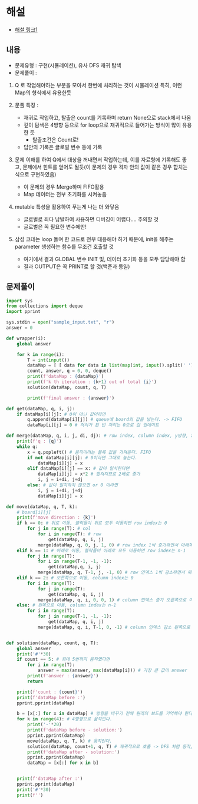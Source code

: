 # 해설
- [해설 링크1](https://jeongchul.tistory.com/667)


## 내용
- 문제유형 : 구현(시뮬레이션), 유사 DFS 재귀 탐색
- 문제풀이 :

1) Q 로 작업해야하는 부분을 모아서 한번에 처리하는 것이 시뮬레이션 특히, 이런 Map의 형식에서 유용한듯
2) 문풀 특징 :   
   - 재귀로 작업하고, 탈출은 count를 기록하며 return None으로 stack에서 나옴
   - 깊이 탐색은 4방향 등으로 for loop으로 재귀적으로 들어가는 방식이 많이 유용한 듯
     - 탈출조건은 Count로!
   - 답안의 기록은 글로벌 변수 등에 기록
    
3) 문제 이해를 하여 Q에서 대상을 꺼내면서 작업하는데, 이를 자료형에 기록해도 좋고, 문제에서 힌트를 얻어도 될듯(이 문제의 경우 격자 안의 값이 같은 경우 합치는 식으로 구현하였음)
   - 이 문제의 경우 Merge하며 FIFO활용
   - Map 데이터는 전부 초기화를 시켜놓음

4) mutable 특성을 활용하여 푸는게 나는 더 와닿음  
    - 글로벌로 죄다 남발하여 사용하면 디버깅이 어렵다.... 주의할 것
    - 글로벌은 꼭 필요한 변수에만!
   
5) 삼성 코테는 loop 돌며 한 코드로 전부 대응해야 하기 때문에, init을 해주는 parameter 생성하는 함수를 무조건 호출할 것
   - 여기에서 결과 GLOBAL 변수 INIT 및, 데이터 초기화 등을 모두 담당해야 함
   - 결과 OUTPUT은 꼭 PRINT로 할 것(백준과 동일)

## 문제풀이
```python
import sys
from collections import deque
import pprint

sys.stdin = open("sample_input.txt", "r")
answer = 0

def wrapper(i):
	global answer

	for k in range(i):
		T = int(input())
		dataMap = [ [ data for data in list(map(int, input().split(' '))) ] for  _ in range(T) ]
		count, answer, q = 0, 0, deque()
		print(f'dataMap : {dataMap}')
		print(f'k th iteration : {k+1} out of total {i}')
		solution(dataMap, count, q, T)

		print(f'final answer : {answer}')

def get(dataMap, q, i, j):
	if dataMap[i][j]: # 0이 아닌 값이라면
		q.append(dataMap[i][j]) # queue에 board의 값을 넣는다. -> FIFO
		dataMap[i][j] = 0 # 처리가 된 빈 자리는 0으로 값 업데이트

def merge(dataMap, q, i, j, di, dj): # row index, column index, y방향, x방향
	print(f'q : {q}')
	while q:
		x = q.popleft() # 움직이려는 블록 값을 가져온다. FIFO
		if not dataMap[i][j]: # 0이라면 그대로 놓는다.
			dataMap[i][j] = x
		elif dataMap[i][j] == x: # 값이 일치한다면
			dataMap[i][j] = x*2 # 합쳐지므로 2배로 증가
			i, j = i+di, j+dj
		else: # 값이 일치하지 않으면 or 0 이라면
			i, j = i+di, j+dj
			dataMap[i][j] = x

def move(dataMap, q, T, k):
	# board[i][j]
	print(f'move direction : {k}')
	if k == 0: # 위로 이동, 블락들이 위로 모두 이동하면 row index는 0
		for j in range(T): # col
			for i in range(T): # row
				get(dataMap, q, i, j)
			merge(dataMap, q, 0, j, 1, 0) # row index 1씩 증가하면서 아래쪽 블락들을 합쳐감
	elif k == 1: # 아래로 이동, 블락들이 아래로 모두 이동하면 row index는 n-1
		for j in range(T):
			for i in range(T-1, -1, -1):
				get(dataMap,q, i, j)
			merge(dataMap, q, T-1, j, -1, 0) # row 인덱스 1씩 감소하면서 위쪽들을 합쳐감
	elif k == 2: # 오른쪽으로 이동, column index는 0
		for i in range(T):
			for j in range(T):
				get(dataMap, q, i, j)
			merge(dataMap, q, i, 0, 0, 1) # column 인덱스 증가 오른쪽으로 이동
	else: # 왼쪽으로 이동, column index는 n-1
		for i in range(T):
			for j in range(T-1, -1, -1):
				get(dataMap, q, i, j)
			merge(dataMap, q, i, T-1, 0, -1) # column 인덱스 감소 왼쪽으로 이동


def solution(dataMap, count, q, T):
	global answer
	print('#'*30)
	if count == 5: # 최대 5번까지 움직였다면
		for i in range(T):
			answer = max(answer, max(dataMap[i])) # 가장 큰 값이 answer
		print(f'answer : {answer}')
		return

	print(f'count : {count}')
	print(f'dataMap before :')
	pprint.pprint(dataMap)

	b = [x[:] for x in dataMap] # 방향을 바꾸기 전에 원래의 보드를 기억해야 한다.
	for k in range(4): # 4방향으로 움직인다.
		print('-'*20)
		print(f'dataMap before - solution:')
		pprint.pprint(dataMap)
		move(dataMap, q, T, k) # 움직인다.
		solution(dataMap, count+1, q, T) # 재귀적으로 호출 -> DFS 처럼 동작, 한쪽 먼저 팜
		print(f'dataMap after - solution:')
		pprint.pprint(dataMap)
		dataMap = [x[:] for x in b]


	print(f'dataMap after :')
	pprint.pprint(dataMap)
	print('#'*30)
	print(f'')
```